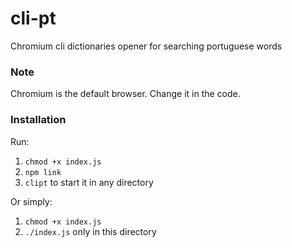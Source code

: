 # cli-pt

Chromium cli dictionaries opener for searching portuguese words

### Note

Chromium is the default browser. Change it in the code.

### Installation

Run:

1. `chmod +x index.js`
2. `npm link`
3. `clipt` to start it in any directory

Or simply:

1. `chmod +x index.js`
2. `./index.js` only in this directory